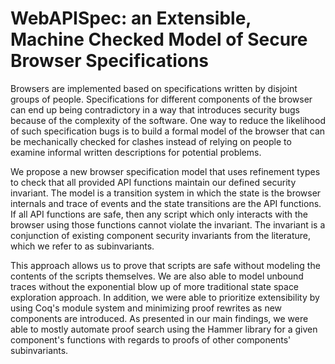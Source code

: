 # WebAPISpec: an Extensible, Machine Checked Model of Secure Browser Specifications

Browsers are implemented based on specifications written by disjoint groups of people.
Specifications for different components of the browser can end up being contradictory in a way that introduces security bugs because of the complexity of the software.
One way to reduce the likelihood of such specification bugs is to build a formal model of the browser that can be mechanically checked for clashes instead of relying on people to examine informal written descriptions for potential problems.

We propose a new browser specification model that uses refinement types to check that all provided API functions maintain our defined security invariant.
The model is a transition system in which the state is the browser internals and trace of events and the state transitions are the API functions.
If all API functions are safe, then any script which only interacts with the browser using those functions cannot violate the invariant.
The invariant is a conjunction of existing component security invariants from the literature, which we refer to as subinvariants.

This approach allows us to prove that scripts are safe without modeling the contents of the scripts themselves.
We are also able to model unbound traces without the exponential blow up of more traditional state space exploration approach.
In addition, we were able to prioritize extensibility by using Coq's module system and minimizing proof rewrites as new components are introduced.
As presented in our main findings, we were able to mostly automate proof search using the Hammer library for a given component's functions with regards to proofs of other components' subinvariants.
